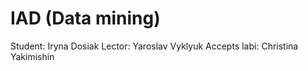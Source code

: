 # IAD (Data mining)

Student: Iryna Dosiak
Lector: Yaroslav Vyklyuk
Accepts labі: Christina Yakimishin
